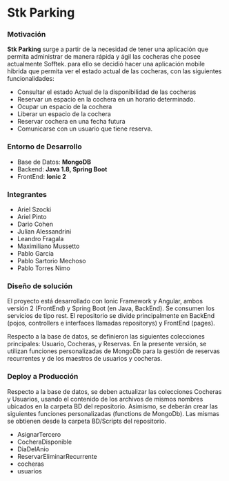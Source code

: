 **Stk Parking**
===============


### **Motivación**


**Stk Parking** surge a partir de la necesidad de tener una aplicación que permita administrar de manera rápida y ágil las cocheras che posee actualmente Sofftek.
para ello se decidió hacer una aplicación mobile hibrida que permita ver el estado actual de las cocheras, con las siguientes funcionalidades:

+ Consultar el estado Actual de la disponibilidad de las cocheras 
+ Reservar un espacio en la cochera en un horario determinado.
+ Ocupar un espacio de la cochera 
+ Liberar un espacio de la cochera 
+ Reservar cochera en una fecha futura
+ Comunicarse con un usuario que tiene reserva.

### **Entorno de Desarrollo**

   
+ Base de Datos: **MongoDB**
+ Backend: **Java 1.8, Spring Boot**
+ FrontEnd: **Ionic 2**

### **Integrantes**

+ Ariel Szocki
+ Ariel Pinto
+ Dario Cohen
+ Julian Alessandrini
+ Leandro Fragala
+ Maximiliano Mussetto
+ Pablo Garcia
+ Pablo Sartorio Mechoso
+ Pablo Torres Nimo


### **Diseño de solución**

El proyecto está desarrollado con Ionic Framework y Angular, ambos versión 2 (FrontEnd) y Spring Boot (en Java, BackEnd). 
Se consumen los servicios de tipo rest.
El repositorio se divide principalmente en BackEnd (pojos, controllers e interfaces llamadas repositorys) y FrontEnd (pages).

Respecto a la base de datos, se definieron las siguientes colecciones principales: Usuario, Cocheras, y Reservas.
En la presente versión, se utilizan funciones personalizadas de MongoDb para la gestión de reservas recurrentes y de los maestros de usuarios y cocheras.


### **Deploy a Producción**

Respecto a la base de datos, se deben actualizar las colecciones Cocheras y Usuarios, usando el contenido de los archivos de mismos nombres ubicados en la carpeta BD del repositorio.
Asimismo, se deberán crear las siguientes funciones personalizadas (functions de MongoDb). Las mismas se obtienen desde la carpeta BD/Scripts del repositorio.
+ AsignarTercero
+ CocheraDisponible
+ DiaDelAnio
+ ReservarEliminarRecurrente
+ cocheras
+ usuarios

